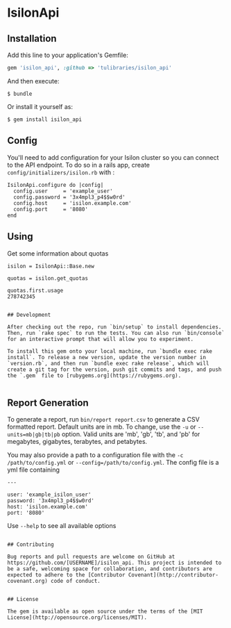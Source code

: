 # IsilonApi

## Installation

Add this line to your application's Gemfile:

```ruby
gem 'isilon_api', :github => 'tulibraries/isilon_api'
```

And then execute:

    $ bundle

Or install it yourself as:

    $ gem install isilon_api

## Config

You'll need to add configuration for your Isilon cluster so you can connect to the API endpoint. To do 
so in a rails app, create `config/initializers/isilon.rb` with :

```
IsilonApi.configure do |config|
  config.user     = 'example_user'
  config.password = '3x4mpl3_p4$$w0rd'
  config.host     = 'isilon.example.com'
  config.port     = '8080'
end
```
 
## Using

Get some information about quotas

```
isilon = IsilonApi::Base.new

quotas = isilon.get_quotas

quotas.first.usage
278742345
```

~~~~~~~~~~~~~~~~~~~~~

## Development

After checking out the repo, run `bin/setup` to install dependencies. Then, run `rake spec` to run the tests. You can also run `bin/console` for an interactive prompt that will allow you to experiment.

To install this gem onto your local machine, run `bundle exec rake install`. To release a new version, update the version number in `version.rb`, and then run `bundle exec rake release`, which will create a git tag for the version, push git commits and tags, and push the `.gem` file to [rubygems.org](https://rubygems.org).


~~~~~~~~~~~~~~~~~~~~~

## Report Generation

To generate a report, run `bin/report report.csv` to generate a CSV formatted report. Default units are in mb. To change, 
use the `-u` or `--units=mb|gb|tb|pb` option. Valid units are 'mb', 'gb', 'tb', and 'pb' for megabytes, gigabytes, terabytes, and petabytes.

You may also provide a path to a configuration file with the `-c /path/to/config.yml` or `--config=/path/to/config.yml`.  The config file is a yml file containing

```
---

user: 'example_isilon_user'
password: '3x4mpl3_p4$$w0rd'
host: 'isilon.example.com'
port: '8080'
```
Use `--help` to see all available options

~~~~~~~~~~~~~~~~~~~~~

## Contributing

Bug reports and pull requests are welcome on GitHub at https://github.com/[USERNAME]/isilon_api. This project is intended to be a safe, welcoming space for collaboration, and contributors are expected to adhere to the [Contributor Covenant](http://contributor-covenant.org) code of conduct.


## License

The gem is available as open source under the terms of the [MIT License](http://opensource.org/licenses/MIT).
